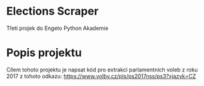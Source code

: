 # Elections Scraper 
Třetí projek do Engeto Python Akademie

# Popis projektu
Cílem tohoto projektu je napsat kód pro extrakci parlamentních voleb z roku 2017 z tohoto odkazu: https://www.volby.cz/pls/ps2017nss/ps3?xjazyk=CZ


